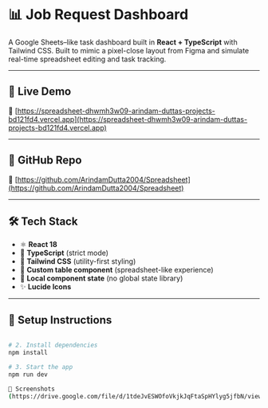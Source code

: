 # 📊 Job Request Dashboard

A Google Sheets–like task dashboard built in **React + TypeScript** with Tailwind CSS. Built to mimic a pixel-close layout from Figma and simulate real-time spreadsheet editing and task tracking.

---

## 🚀 Live Demo

🔗 [https://spreadsheet-dhwmh3w09-arindam-duttas-projects-bd121fd4.vercel.app](https://spreadsheet-dhwmh3w09-arindam-duttas-projects-bd121fd4.vercel.app)

---

## 📂 GitHub Repo

🔗 [https://github.com/ArindamDutta2004/Spreadsheet](https://github.com/ArindamDutta2004/Spreadsheet)

---

## 🛠️ Tech Stack

- ⚛️ **React 18** 
- 🔐 **TypeScript** (strict mode)
- 🎨 **Tailwind CSS** (utility-first styling)
- 🧩 **Custom table component** (spreadsheet-like experience)
- 🧠 **Local component state** (no global state library)
- ✨ **Lucide Icons**

---

## 🧪 Setup Instructions

```bash

# 2. Install dependencies
npm install

# 3. Start the app
npm run dev

📸 Screenshots
(https://drive.google.com/file/d/1tdeJvESWOfoVkjkJqFtaSpHYlyg5jfbN/view?usp=sharing)

